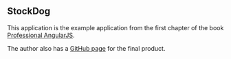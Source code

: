 ## StockDog

This application is the example application from the first chapter of the book [Professional AngularJS](http://www.amazon.com/Professional-AngularJS-Valeri-Karpov/dp/1118832078).

The author also has a [GitHub page](https://github.com/diegonetto/stock-dog) for the final product.
